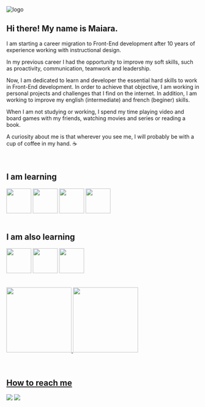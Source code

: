 ![logo](https://user-images.githubusercontent.com/101254285/175784839-a7c21ab2-efec-4a24-b369-05523f7c81fb.png)

## Hi there! My name is Maiara.

<p>I am starting a career migration to Front-End development after 10 years of experience working with instructional design.</p>

<p>In my previous career I had the opportunity to improve my soft skills, such as proactivity, communication,  teamwork and leadership. </p>

<p>Now, I am dedicated to learn and developer the essential hard skills to work in Front-End development. In order to achieve that objective, I am working in personal projects and challenges that I find on the internet. In addition, I am working to improve my english (intermediate) and french (beginer) skills.</p>

<p>When I am not studying or working, I spend my time playing video and board games with my friends, watching movies and series or reading a book. </p>

<p>A curiosity about me is that wherever you see me, I will probably be with a cup of coffee in my hand. ☕</p>
<br>



<div>
  <h2>I am learning</h2>
  <img height="65px"  src="https://cdn.jsdelivr.net/gh/devicons/devicon/icons/html5/html5-original.svg" /> <img height="65px" src="https://cdn.jsdelivr.net/gh/devicons/devicon/icons/css3/css3-original.svg" /> <img height="65px" src="https://cdn.jsdelivr.net/gh/devicons/devicon/icons/javascript/javascript-plain.svg" /> <img height="65px" src="https://cdn.jsdelivr.net/gh/devicons/devicon/icons/react/react-original.svg" /> 
</div>
<br>

<div>
  <h2> I am also learning</h2>
  <img  height="65px" src="https://cdn.jsdelivr.net/gh/devicons/devicon/icons/figma/figma-original.svg" /> <img height="65px" src="https://cdn.jsdelivr.net/gh/devicons/devicon/icons/python/python-original.svg" /> <img height="65px" src="https://cdn.jsdelivr.net/gh/devicons/devicon/icons/mysql/mysql-original.svg" />
</div>
<br><br>

<div>
  <a href="https://github.com/axemay">
  <img height="170em" src="https://github-readme-stats.vercel.app/api?username=axemay&show_icons=true&theme=dracula&include_all_commits=true&count_private=true"/>
  <img height="170em" src="https://github-readme-stats.vercel.app/api/top-langs/?username=axemay&layout=compact&langs_count=16&theme=dracula&count_private=true"/>
</div>
<br><br> 

<div>
  <h2> How to reach me</h2>
  <a href="mailto:axemay@gmail.com"><img src="https://img.shields.io/badge/Gmail-D14836?style=for-the-badge&logo=gmail&logoColor=white" target="_blank"></a>
  <a href="https://www.linkedin.com/in/maiaramachado/" target="_blank"><img src="https://img.shields.io/badge/LinkedIn-0077B5?style=for-the-badge&logo=linkedin&logoColor=white" target="_blank"></a>
</div>
  
          
          



<!--
**Axemay/Axemay** is a ✨ _special_ ✨ repository because its `README.md` (this file) appears on your GitHub profile.

Here are some ideas to get you started:

- 🔭 I’m currently working on ...
- 🌱 I’m currently learning ...
- 👯 I’m looking to collaborate on ...
- 🤔 I’m looking for help with ...
- 💬 Ask me about ...
- 📫 How to reach me: ...
- 😄 Pronouns: She/Her
- ⚡ Fun fact: ...
-->

